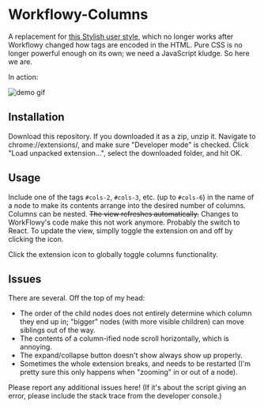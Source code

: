 # Workflowy-Columns

A replacement for [this Stylish user style](https://userstyles.org/styles/132660/workflowy-2-3-4-5-6-columns), which no longer works after Workflowy changed how tags are encoded in the HTML. Pure CSS is no longer powerful enough on its own; we need a JavaScript kludge. So here we are.

In action:

![demo gif](https://thumbs.gfycat.com/SpecificYawningDugong-size_restricted.gif)

## Installation

Download this repository. If you downloaded it as a zip, unzip it. Navigate to chrome://extensions/, and make sure "Developer mode" is checked. Click "Load unpacked extension...", select the downloaded folder, and hit OK.

## Usage

Include one of the tags `#cols-2`, `#cols-3`, etc. (up to `#cols-6`) in the name of a node to make its contents arrange into the desired number of columns.
Columns can be nested.
~~The view refreshes automatically.~~ Changes to WorkFlowy's code make this not work anymore. Probably the switch to React. To update the view, simplly toggle the extension on and off by clicking the icon.

Click the extension icon to globally toggle columns functionality.

## Issues

There are several. Off the top of my head:

- The order of the child nodes does not entirely determine which column they end up in; "bigger" nodes (with more visible children) can move siblings out of the way.
- The contents of a column-ified node scroll horizontally, which is annoying.
- The expand/collapse button doesn't show always show up properly.
- Sometimes the whole extension breaks, and needs to be restarted (I'm pretty sure this only happens when "zooming" in or out of a node).

Please report any additional issues here! (If it's about the script giving an error, please include the stack trace from the developer console.)
